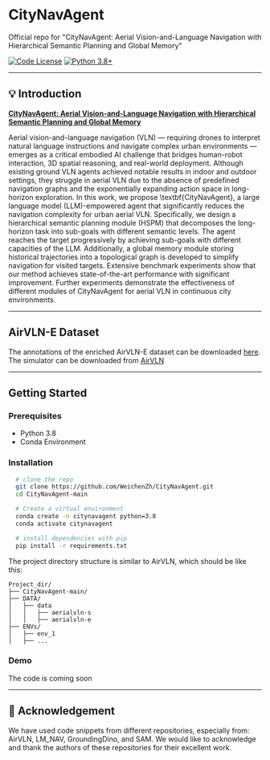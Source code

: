 # CityNavAgent
Official repo for "CityNavAgent: Aerial Vision-and-Language Navigation with Hierarchical Semantic Planning and Global Memory"

[![Code License](https://img.shields.io/badge/Code%20License-mit-green.svg)](CODE_LICENSE)
[![Python 3.8+](https://img.shields.io/badge/python-3.8+-blue.svg)](https://www.python.org/downloads/release/python-380/)

______________________________________________________________________

## 💡 Introduction

[**CityNavAgent: Aerial Vision-and-Language Navigation with Hierarchical Semantic Planning and Global Memory**](<>)

Aerial vision-and-language navigation (VLN) — requiring drones to interpret natural language instructions and navigate complex urban environments — emerges as a critical embodied AI challenge that bridges human-robot interaction, 3D spatial reasoning, and real-world deployment.
Although existing ground VLN agents achieved notable results in indoor and outdoor settings, they struggle in aerial VLN due to the absence of predefined navigation graphs and the exponentially expanding action space in long-horizon exploration. In this work, we propose \textbf{CityNavAgent}, a large language model (LLM)-empowered agent that significantly reduces the navigation complexity for urban aerial VLN. 
Specifically, we design a hierarchical semantic planning module (HSPM) that decomposes the long-horizon task into sub-goals with different semantic levels. The agent reaches the target progressively by achieving sub-goals with different capacities of the LLM. Additionally, a global memory module storing historical trajectories into a topological graph is developed to simplify navigation for visited targets.
Extensive benchmark experiments show that our method achieves state-of-the-art performance with significant improvement. Further experiments demonstrate the effectiveness of different modules of CityNavAgent for aerial VLN in continuous city environments.

______________________________________________________________________

## AirVLN-E Dataset

The annotations of the enriched AirVLN-E dataset can be downloaded [here](https://drive.google.com/drive/folders/1gfnC64NlrFxotAq3Z5Q_-a_UOIOQ-OCD?usp=sharing). 
The simulator can be downloaded from [AirVLN](https://github.com/AirVLN/AirVLN/tree/main)

______________________________________________________________________

## Getting Started

### Prerequisites
- Python 3.8
- Conda Environment

### Installation
```bash
  # clone the repo
  git clone https://github.com/WeichenZh/CityNavAgent.git
  cd CityNavAgent-main

  # Create a virtual environment
  conda create -n citynavagent python=3.8
  conda activate citynavagent

  # install dependencies with pip
  pip install -r requirements.txt
```
The project directory structure is similar to AirVLN, which should be like this:
```
Project_dir/
├── CityNavAgent-main/
├── DATA/
│   ├── data
│   │   ├── aerialvln-s
│   │   ├── aerialvln-e
├── ENVs/
│   ├── env_1
│   ├── ...
```

### Demo
The code is coming soon

______________________________________________________________________

## 🙏 Acknowledgement

We have used code snippets from different repositories, especially from: AirVLN, LM_NAV, GroundingDino, and SAM. We would like to acknowledge and thank the authors of these repositories for their excellent work.

